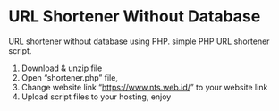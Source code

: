 # URL Shortener Without Database
URL shortener without database using PHP. simple PHP URL shortener script.<br>
<ol>
  <li>Download & unzip file</li>
  <li>Open “shortener.php” file, </li>
  <li>Change website link “<a href="https://www.nts.web.id/">https://www.nts.web.id/</a>” to your website link</li>
  <li>Upload script files to your hosting, enjoy</li>
</ol>
